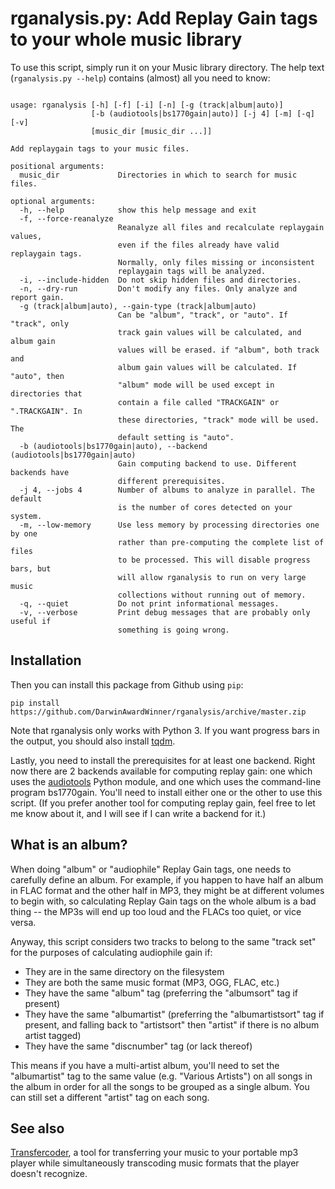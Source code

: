 # rganalysis.py: Add Replay Gain tags to your whole music library

To use this script, simply run it on your Music library directory. The
help text (`rganalysis.py --help`) contains (almost) all you need to
know:

<pre><code>
usage: rganalysis [-h] [-f] [-i] [-n] [-g (track|album|auto)]
                  [-b (audiotools|bs1770gain|auto)] [-j 4] [-m] [-q] [-v]
                  [music_dir [music_dir ...]]

Add replaygain tags to your music files.

positional arguments:
  music_dir             Directories in which to search for music files.

optional arguments:
  -h, --help            show this help message and exit
  -f, --force-reanalyze
                        Reanalyze all files and recalculate replaygain values,
                        even if the files already have valid replaygain tags.
                        Normally, only files missing or inconsistent
                        replaygain tags will be analyzed.
  -i, --include-hidden  Do not skip hidden files and directories.
  -n, --dry-run         Don't modify any files. Only analyze and report gain.
  -g (track|album|auto), --gain-type (track|album|auto)
                        Can be "album", "track", or "auto". If "track", only
                        track gain values will be calculated, and album gain
                        values will be erased. if "album", both track and
                        album gain values will be calculated. If "auto", then
                        "album" mode will be used except in directories that
                        contain a file called "TRACKGAIN" or ".TRACKGAIN". In
                        these directories, "track" mode will be used. The
                        default setting is "auto".
  -b (audiotools|bs1770gain|auto), --backend (audiotools|bs1770gain|auto)
                        Gain computing backend to use. Different backends have
                        different prerequisites.
  -j 4, --jobs 4        Number of albums to analyze in parallel. The default
                        is the number of cores detected on your system.
  -m, --low-memory      Use less memory by processing directories one by one
                        rather than pre-computing the complete list of files
                        to be processed. This will disable progress bars, but
                        will allow rganalysis to run on very large music
                        collections without running out of memory.
  -q, --quiet           Do not print informational messages.
  -v, --verbose         Print debug messages that are probably only useful if
                        something is going wrong.
</pre></code>

## Installation

Then you can install this package from Github using `pip`:

    pip install https://github.com/DarwinAwardWinner/rganalysis/archive/master.zip

Note that rganalysis only works with Python 3. If you want progress
bars in the output, you should also install
[tqdm](https://pypi.python.org/pypi/tqdm).

Lastly, you need to install the prerequisites for at least one
backend. Right now there are 2 backends available for computing replay
gain: one which uses the
[audiotools](http://audiotools.sourceforge.net/) Python module, and
one which uses the command-line program bs1770gain. You'll need to
install either one or the other to use this script. (If you prefer
another tool for computing replay gain, feel free to let me know about
it, and I will see if I can write a backend for it.)


## What is an album?

When doing "album" or "audiophile" Replay Gain tags, one needs to
carefully define an album. For example, if you happen to have half an
album in FLAC format and the other half in MP3, they might be at
different volumes to begin with, so calculating Replay Gain tags on
the whole album is a bad thing -- the MP3s will end up too loud and
the FLACs too quiet, or vice versa.

Anyway, this script considers two tracks to belong to the same "track
set" for the purposes of calculating audiophile gain if:

* They are in the same directory on the filesystem
* They are both the same music format (MP3, OGG, FLAC, etc.)
* They have the same "album" tag (preferring the "albumsort" tag if
  present)
* They have the same "albumartist" (preferring the "albumartistsort"
  tag if present, and falling back to "artistsort" then "artist" if
  there is no album artist tagged)
* They have the same "discnumber" tag (or lack thereof)

This means if you have a multi-artist album, you'll need to set the
"albumartist" tag to the same value (e.g. "Various Artists") on all
songs in the album in order for all the songs to be grouped as a
single album. You can still set a different "artist" tag on each song.

## See also

[Transfercoder](https://github.com/DarwinAwardWinner/transfercoder), a
tool for transferring your music to your portable mp3 player while
simultaneously transcoding music formats that the player doesn't
recognize.

